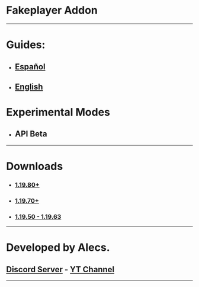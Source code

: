 # Fakeplayer Addon
---
# Guides:
- ## [Español](/guides/ES.md)
- ## [English](/guides/EN.md)

# Experimental Modes
- ## API Beta

---
# Downloads

- ### [1.19.80+](https://www.mediafire.com/file/7ppkbmo1kijz3ys/Fakeplayer+1.19.70.mcpack/file)


- ### [1.19.70+](https://www.mediafire.com/file/7ppkbmo1kijz3ys/Fakeplayer+1.19.70.mcpack/file)

- ### [1.19.50 - 1.19.63](https://www.mediafire.com/download/n6yr81m6z0r4392)

---
# Developed by Alecs.
## [Discord Server](https://discord.gg/96Uyt3KWT5) - [YT Channel](https://www.youtube.com/@yosoyalexD)
---